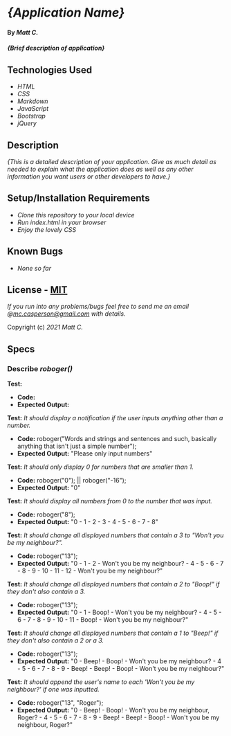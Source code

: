# _{Application Name}_

#### By _**Matt C.**_

#### _{Brief description of application}_

## Technologies Used

* _HTML_
* _CSS_
* _Markdown_
* _JavaScript_
* _Bootstrap_
* _jQuery_

## Description

_{This is a detailed description of your application. Give as much detail as needed to explain what the application does as well as any other information you want users or other developers to have.}_

## Setup/Installation Requirements

* _Clone this repository to your local device_
* _Run index.html in your browser_
* _Enjoy the lovely CSS_

## Known Bugs

* _None so far_

## License - [MIT](https://opensource.org/licenses/MIT)

_If you run into any problems/bugs feel free to send me an email @mc.casperson@gmail.com with details._

Copyright (c) _2021_ _Matt C._

## Specs

### **Describe** _roboger()_

**Test:**
* __Code:__ 
* __Expected Output:__

**Test:** _It should display a notification if the user inputs anything other than a number._
* __Code:__ roboger("Words and strings and sentences and such, basically anything that isn't just a simple number");
* __Expected Output:__ "Please only input numbers"

**Test:** _It should only display 0 for numbers that are smaller than 1._
* __Code:__ roboger("0"); || roboger("-16");
* __Expected Output:__ "0"

**Test:** _It should display all numbers from 0 to the number that was input._
* __Code:__ roboger("8");
* __Expected Output:__ "0 - 1 - 2 - 3 - 4 - 5 - 6 - 7 - 8"

**Test:** _It should change all displayed numbers that contain a 3 to "Won't you be my neighbour?"._
* __Code:__ roboger("13");
* __Expected Output:__ "0 - 1 - 2 - Won't you be my neighbour? - 4 - 5 - 6 - 7 - 8 - 9 - 10 - 11 - 12 - Won't you be my neighbour?"

**Test:** _It should change all displayed numbers that contain a 2 to "Boop!" if they don't also contain a 3._
* __Code:__ roboger("13");
* __Expected Output:__ "0 - 1 - Boop! - Won't you be my neighbour? - 4 - 5 - 6 - 7 - 8 - 9 - 10 - 11 - Boop! - Won't you be my neighbour?"

**Test:** _It should change all displayed numbers that contain a 1 to "Beep!" if they don't also contain a 2 or a 3._
* __Code:__ roboger("13");
* __Expected Output:__ "0 - Beep! - Boop! - Won't you be my neighbour? - 4 - 5 - 6 - 7 - 8 - 9 - Beep! - Beep! - Boop! - Won't you be my neighbour?"

**Test:** _It should append the user's name to each 'Won't you be my neighbour?' if one was inputted._
* __Code:__ roboger("13", "Roger");
* __Expected Output:__ "0 - Beep! - Boop! - Won't you be my neighbour, Roger? - 4 - 5 - 6 - 7 - 8 - 9 - Beep! - Beep! - Boop! - Won't you be my neighbour, Roger?"